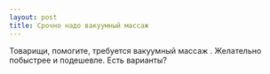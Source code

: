 ```yaml
---
layout: post 
title: Срочно надо вакуумный массаж  
--- 
```

Товарищи, помогите, требуется вакуумный массаж . Желательно побыстрее и подешевле. Есть варианты?
